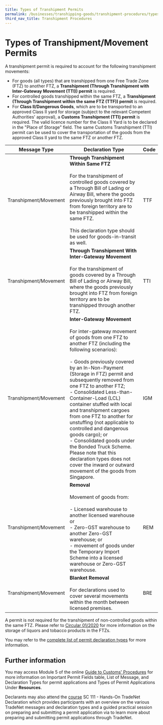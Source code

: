 ```yaml
---
title: Types of Transhipment Permits
permalink: /businesses/transhipping-goods/transhipment-procedures/types-of-transhipment-permits/
third_nav_title: Transhipment Procedures
---
```

# Types of Transhipment/Movement Permits

A transhipment permit is required to account for the following transhipment movements:

-   For goods (all types) that are transhipped from one Free Trade Zone (FTZ) to another FTZ, a  **Transhipment (Through Transhipment with Inter-Gateway Movement (TTI)) permit**  is required.
-   For controlled goods transhipped within the same FTZ, a  **Transhipment (Through Transhipment within the same FTZ (TTF)) permit**  is required.
-   For  **Class II/Dangerous Goods**, which are to be transported to an approved Class II yard for storage (subject to the relevant Competent Authorities' approval), a  **Customs Transhipment (TTI) permit**  is required. The valid licence number for the Class II Yard is to be declared in the "Place of Storage" field. The same Customs Transhipment (TTI) permit can be used to cover the transportation of the goods from the approved Class II yard to the same FTZ or another FTZ.

| Message Type | Declaration Type | Code |
|--|--|--|
|Transhipment/Movement  | **Through Transhipment Within Same FTZ**<br><br>For the transhipment of controlled goods covered by a Through Bill of Lading or Airway Bill, where the goods previously brought into FTZ from foreign territory are to be transhipped within the same FTZ.<br><br>This declaration type should be used for goods-in-transit as well. | TTF|
| Transhipment/Movement | **Through Transhipment With Inter-Gateway Movement**<br><br>For the transhipment of goods covered by a Through Bill of Lading or Airway Bill, where the goods previously brought into FTZ from foreign territory are to be transhipped through another FTZ. | TTI|
| Transhipment/Movement | **Inter-Gateway Movement**<br><br>For inter-gateway movement of goods from one FTZ to another FTZ (including the following scenarios):<br><br> -   Goods previously covered by an In-Non-Payment (Storage in FTZ) permit and subsequently removed from one FTZ to another FTZ;<br>-   Consolidated Less-than-Container-Load (LCL) container stuffed with local and transhipment cargoes from one FTZ to another for unstuffing (not applicable to controlled and dangerous goods cargo); or<br>-   Consolidated goods under the Bonded Truck Scheme.<br>Please note that this declaration types does not cover the inward or outward movement of the goods from Singapore. |IGM |
|Transhipment/Movement  | **Removal**<br><br> Movement of goods from:<br><br> -   Licensed warehouse to another licensed warehouse or<br>-   Zero-GST warehouse to another Zero-GST warehouse; or<br>-   movement of goods under the Temporary Import Scheme into a licensed warehouse or Zero-GST warehouse. |REM |
| Transhipment/Movement | **Blanket Removal**<br><br> For declarations used to cover several movements within the month between licensed premises. | BRE|


A permit is not required for the transhipment of non-controlled goods within the same FTZ. Please refer to  [Circular 01/2020](/news-and-media/circulars/circular012020ver1.pdf)  for more information on the storage of liquors and tobacco products in the FTZs.

You may refer to the [complete list of permit declaration types](https://www.customs.gov.sg/files/businesses/PSB/TN%20Team/Module_5_-_types_of_permit_applications.pdf) for more information.

## Further information

You may access Module 5 of the online  [Guide to Customs' Procedures](/businesses/business-resources/elearning)  for more information on Important Permit Fields table, List of Message, and Declaration Types for permit applications and Types of Permit Applications Under  **Resources**.

Declarants may also attend the [course](/businesses/business-resources/courses-and-events) SC 111 - Hands-On TradeNet Declaration which provides participants with an overview on the various TradeNet messages and declaration types and a guided practical session on preparing and submitting a permit application via to learn more about preparing and submitting permit applications through TradeNet.